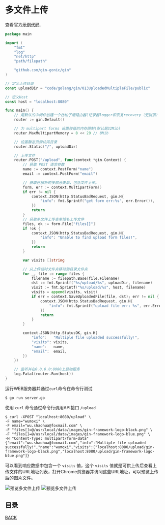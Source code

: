 # 多文件上传

查看官方[示例代码](https://github.com/gin-gonic/examples/tree/master/upload-file/multiple).

```go
package main

import (
	"fmt"
	"log"
	"net/http"
	"path/filepath"

	"github.com/gin-gonic/gin"
)

// 定义上传目录
const uploadDir = "code/golang/gin/013UploadedMultipleFile/public"

// 定义Host
const host = "localhost:8080"

func main() {
	// 用默认的中间件创建一个杜松子酒路由器(记录器logger和恢复recovery（无崩溃）中间件)
	router := gin.Default()

	// 为 multipart forms 设置较低的内存限制(默认是32Mib)
	router.MaxMultipartMemory = 8 << 20 // 8Mib

	// 设置静态资源访问目录
	router.Static("/", uploadDir)

	// 上传文件
	router.POST("/upload", func(context *gin.Context) {
		// 获取 POST 请求参数
		name := context.PostForm("name")
		email := context.PostForm("email")

		// 获取已解析的多部分表单，包括文件上传。
		form, err := context.MultipartForm()
		if err != nil {
			context.JSON(http.StatusBadRequest, gin.H{
				"info": fmt.Sprintf("get form err:%s", err.Error()),
			})
			return
		}
		// 获取多文件上传表单域名上传文件
		files, ok := form.File["files[]"]
		if !ok {
			context.JSON(http.StatusBadRequest, gin.H{
				"info": "Unable to find upload form files!",
			})
			return
		}

		var visits []string

		// 从上传临时文件夹移动到目录文件夹
		for _, file := range files {
			filename := filepath.Base(file.Filename)
			dst := fmt.Sprintf("%s/upload/%s", uploadDir, filename)
			visit := fmt.Sprintf("%s/upload/%s", host, filename)
			visits = append(visits, visit)
			if err = context.SaveUploadedFile(file, dst); err != nil {
				context.JSON(http.StatusBadRequest, gin.H{
					"info": fmt.Sprintf("upload file err: %s", err.Error()),
				})
				return
			}
		}

		context.JSON(http.StatusOK, gin.H{
			"info":   "Multiple file uploaded successfully!",
			"visits": visits,
			"name":   name,
			"email":  email,
		})
	})

	// 监听并在0.0.0.0:8080上启动服务
	log.Fatal(router.Run(host))
}
```

运行WEB服务器并通过`curl`命令在命令行测试

```shell
$ go run server.go
```

使用 `curl` 命令通过命令行调用API接口 `/upload`

```shell
$ curl -XPOST "localhost:8080/upload" \
-F name="wumoxi" \
-F email="wu.shaohua@foxmail.com" \
-F "files[]=@/usr/local/data/images/gin-framework-logo-black.png" \
-F "files[]=@/usr/local/data/images/gin-framework-logo-blue.png" \
-H "Content-Type: multipart/form-data"
{"email":"wu.shaohua@foxmail.com","info":"Multiple file uploaded successfully!","name":"wumoxi","visits":["localhost:8080/upload/gin-framework-logo-black.png","localhost:8080/upload/gin-framework-logo-blue.png"]}
```

可以看到响应数据中包含一个 `visits` 值，这个 `visits` 值就是可供上传后查看上传文件的URL地址列表，打开Chrome浏览器并访问这些URL地址，可以预览上传后的图片文件。

![预览多文件上传](https://lucklit.oss-cn-beijing.aliyuncs.com/written/Snip20191218_66.png)
![预览多文件上传](https://lucklit.oss-cn-beijing.aliyuncs.com/written/Snip20191218_67.png)

## 目录

[BACK](../GolangGin.md)